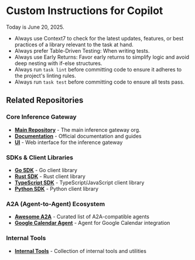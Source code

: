# Custom Instructions for Copilot

Today is June 20, 2025.

-   Always use Context7 to check for the latest updates, features, or best practices of a library relevant to the task at hand.
-   Always prefer Table-Driven Testing: When writing tests.
-   Always use Early Returns: Favor early returns to simplify logic and avoid deep nesting with if-else structures.
-   Always run `task lint` before committing code to ensure it adheres to the project's linting rules.
-   Always run `task test` before committing code to ensure all tests pass.

## Related Repositories

### Core Inference Gateway

-   **[Main Repository](https://github.com/inference-gateway)** - The main inference gateway org.
-   **[Documentation](https://github.com/inference-gateway/docs)** - Official documentation and guides
-   **[UI](https://github.com/inference-gateway/ui)** - Web interface for the inference gateway

### SDKs & Client Libraries

-   **[Go SDK](https://github.com/inference-gateway/go-sdk)** - Go client library
-   **[Rust SDK](https://github.com/inference-gateway/rust-sdk)** - Rust client library
-   **[TypeScript SDK](https://github.com/inference-gateway/typescript-sdk)** - TypeScript/JavaScript client library
-   **[Python SDK](https://github.com/inference-gateway/python-sdk)** - Python client library

### A2A (Agent-to-Agent) Ecosystem

-   **[Awesome A2A](https://github.com/inference-gateway/awesome-a2a)** - Curated list of A2A-compatible agents
-   **[Google Calendar Agent](https://github.com/inference-gateway/google-calendar-agent)** - Agent for Google Calendar integration

### Internal Tools

-   **[Internal Tools](https://github.com/inference-gateway/tools)** - Collection of internal tools and utilities
